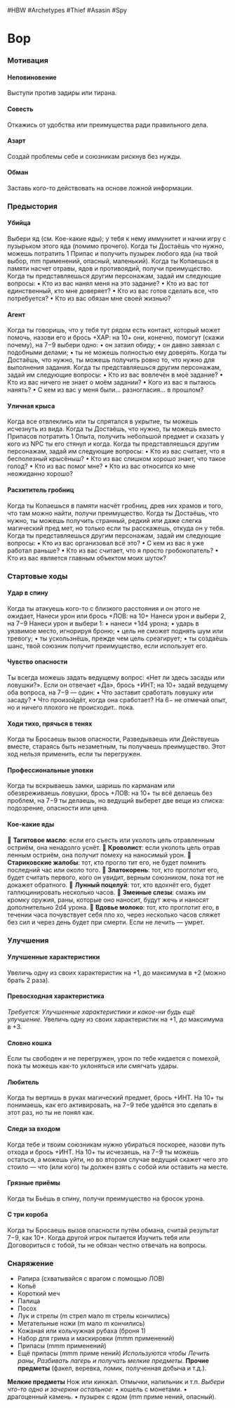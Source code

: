 #HBW #Archetypes #Thief #Asasin #Spy
# Вор

### Мотивация

#### Неповиновение 
Выступи против задиры или тирана. 

#### Совесть 
Откажись от удобства или преимущества ради правильного дела. 

#### Азарт 
Создай проблемы себе и союзникам рискнув без нужды. 

#### Обман 
Заставь кого-то действовать на основе ложной информации.

### Предыстория

#### Убийца 
Выбери яд (см. Кое-какие яды); у тебя к нему иммунитет и начни игру с пузырьком этого яда (помимо прочего). Когда ты Достаёшь что нужно, можешь потратить 1 Припас и получить пузырек любого яда (на твой выбор, mm применений, опасный, маленький). 
Когда ты Копаешься в памяти насчет отравы, ядов и противоядий, получи преимущество. 
Когда ты представляешься другим персонажам, задай им следующие вопросы: 
• Кто из вас нанял меня на это задание? 
• Кто из вас тот единственный, кто мне доверяет? 
• Кто из вас готов сделать все, что потребуется? 
• Кто из вас обязан мне своей жизнью?

#### Агент 
Когда ты говоришь, что у тебя тут рядом есть контакт, который может помочь, назови его и брось +ХАР: на 10+ они, конечно, помогут (скажи почему), на 7−9 выбери одно: 
• он затаил обиду; 
• он давно завязал с подобными делами; 
• ты не можешь полностью ему доверять. 
Когда ты Достаёшь, что нужно, ты можешь получить ровно то, что нужно для выполнения задания. 
Когда ты представляешься другим персонажам, задай им следующие вопросы: 
• Кто из вас вовлечён в моё задание? 
• Кто из вас ничего не знает о моём задании? 
• Кого из вас я пытаюсь нанять? 
• С кем из вас у меня были… разногласия... в прошлом?

#### Уличная крыса 
Когда все отвлеклись или ты спрятался в укрытие, ты можешь исчезнуть из вида. 
Когда ты Достаёшь, что нужно, ты можешь вместо Припасов потратить 1 Опыта, получить небольшой предмет и сказать у кого из NPC ты его стянул и когда. 
Когда ты представляешься другим персонажам, задай им следующие вопросы: 
• Кто из вас считает, что я бесполезный крысёныш? 
• Кто из вас слишком хорошо знает, что такое голод? 
• Кто из вас помог мне? 
• Кто из вас относится ко мне неожиданно хорошо?

#### Расхититель гробниц 
Когда ты Копаешься в памяти насчёт гробниц, древ них храмов и того, что там можно найти, получи преимущество. 
Когда ты Достаёшь, что нужно, ты можешь получить странный, редкий или даже слегка магический пред мет, но только если ты расскажешь, откуда он у тебя. 
Когда ты представляешься другим персонажам, задай им следующие вопросы: 
• Кто из вас организовал всё это? 
• С кем из вас я уже работал раньше? 
• Кто из вас считает, что я просто гробокопатель? 
• Кто из вас является главным объектом моих шуток?

### Стартовые ходы

#### Удар в спину 
Когда ты атакуешь кого-то с близкого расстояния и он этого не ожидает, Нанеси урон или брось +ЛОВ: на 10+ Нанеси урон и выбери 2, на 7−9 Нанеси урон и выбери 1: 
• нанеси +1d4 урона; 
• ударь в уязвимое место, игнорируя броню; 
• цель не сможет поднять шум или тревогу; 
• ты ускользнёшь, прежде чем цель среагирует; 
• ты создаёшь шанс, твой союзник получит преимущество, если использует его.

#### Чувство опасности 
Ты всегда можешь задать ведущему вопрос: «Нет ли здесь засады или ловушки?». Если он отвечает «Да», брось +ИНТ; на 10+ задай ведущему оба вопроса, на 7−9 — один: 
• Что заставит сработать ловушку или засаду? 
• Что произойдёт, когда она сработает? 
На 6− не отмечай опыт, но и ничего плохого не происходит.. пока.

#### Ходи тихо, прячься в тенях 
Когда ты Бросаешь вызов опасности, Разведываешь или Действуешь вместе, стараясь быть незаметным, ты получаешь преимущество. Этот ход нельзя применить, если ты перегружен.

#### Профессиональные уловки 
Когда ты вскрываешь замки, шаришь по карманам или обезвреживаешь ловушки, брось +ЛОВ: на 10+ ты всё делаешь без проблем, на 7−9 ты делаешь, но ведущий выберет две вещи из списка: подозрение, опасности или цена.

#### Кое-какие яды 
 **Тагитовое масло**: если его съесть или уколоть цель отравленным остриём, она ненадолго уснёт. 
 **Кроволист**: если уколоть цель отрав ленным остриём, она получит помеху на наносимый урон. 
 **Стариковские жалобы**: тот, кто прогло тит его, не будет помнить последний час или около того. 
 **Златокорень**: тот, кто проглотит его, будет считать первого, кого он увидит, верным союзником, пока тот не докажет обратного. 
 **Лунный поцелуй**: тот, кто вдохнёт его, будет галлюцинировать несколько часов. 
 **Змеиные слезы**: смажь им кромку оружия, раны, которые оно наносит, будут жечь и наносят дополнительно 2d4 урона. 
 **Вдовье молоко**: тот, кто проглотит его, в течении часа почувствует себя пло хо, через несколько часов сляжет без сил и через день будет при смерти. Если не лечить — умрет.

### Улучшения

#### Улучшенные характеристики 
Увеличь одну из своих характеристик на +1, до максимума в +2 (можно брать 2 раза).

#### Превосходная характеристика 
*Требуется: Улучшенные характеристики и какое-ни будь ещё улучшение.* 
Увеличь одну из своих характеристик на +1, до максимума в +3.

#### Словно кошка 
Если ты свободен и не перегружен, урон по тебе кидается с помехой, пока ты можешь как-то уклоняться или смягчать удары.

#### Любитель 
Когда ты вертишь в руках магический предмет, брось +ИНТ. На 10+ ты понимаешь, как его активировать, на 7−9 тебе удаётся это сделать в этот раз, но ты не понял как.

#### Следи за входом 
Когда тебе и твоим союзникам нужно убираться поскорее, назови путь отхода и брось +ИНТ. На 10+ ты исчезаешь, на 7−9 ты можешь остаться, а можешь уйти, но во втором случае ведущий скажет чего это стоило — что (или кого) ты должен взять с собой или оставить на месте.

#### Грязные приёмы 
Когда ты Бьёшь в спину, получи преимущество на бросок урона.

#### С три короба 
Когда ты Бросаешь вызов опасности путём обмана, считай результат 7−9, как 10+. Когда другой игрок пытается Изучить тебя или Договориться с тобой, ты не обязан честно отвечать на вопросы.

### Снаряжение

- Рапира (схватывайся с врагом с помощью ЛОВ) 
- Копьё 
- Короткий меч 
- Палица 
- Посох 
- Лук и стрелы (m стрел мало m стрелы кончились) 
- Метательные ножи (m мало m кончились) 
- Кожаная или кольчужная рубаха (броня 1) 
- Набор для грима и маскировки (mmm применений)
- Припасы (mmm применений) 
- Ещё припасы (mmm приме нений)
*Используются чтобы Лечить раны, Разбивать лагерь и получать мелкие предметы.*
**Прочие предметы** (факел, веревка, ломик, полученная добыча и т.д.).

**Мелкие предметы**
Нож или кинжал. 
Отмычки, напильник и т.п. 
*Выбери что-то одно и зачеркни остальное:* 
• кошель с монетами. 
• драгоценный камень. 
• пузырек с ядом (mm приме нений, опасный).